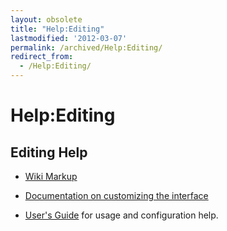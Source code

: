 ```yaml
---
layout: obsolete
title: "Help:Editing"
lastmodified: '2012-03-07'
permalink: /archived/Help:Editing/
redirect_from:
  - /Help:Editing/
---
```


Help:Editing
============

Editing Help
------------

-   [Wiki Markup](http://meta.wikimedia.org/wiki/Help:Editing#The_wiki_markup)

-   [Documentation on customizing the interface](http://meta.wikipedia.org/wiki/MediaWiki_i18n)

-   [User's Guide](http://meta.wikipedia.org/wiki/MediaWiki_User%27s_Guide) for usage and configuration help.


